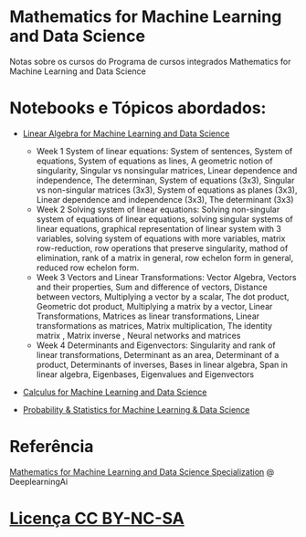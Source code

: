 # Mathematics for Machine Learning and Data Science

Notas sobre os cursos do Programa de cursos integrados Mathematics for Machine Learning and Data Science

# Notebooks e Tópicos abordados:
- [Linear Algebra for Machine Learning and Data Science](https://github.com/k3ybladewielder/math_for_ml_ds/blob/main/linear_algebra_for_ml_ds/linear_algebra_for_ml_ds.ipynb)
  - Week 1 System of linear equations: System of sentences, System of equations, System of equations as lines, A geometric notion of singularity, Singular vs nonsingular matrices, Linear dependence and independence, The determinan, System of equations (3x3), Singular vs non-singular matrices (3x3), System of equations as planes (3x3), Linear dependence and independence (3x3), The determinant (3x3)
  - Week 2 Solving system of linear equations: Solving non-singular system of equations of linear equations, solving singular systems of linear equations, graphical representation of linear system with 3 variables, solving system of equations with more variables, matrix row-reduction, row operations that preserve singularity, mathod of elimination, rank of a matrix in general, row echelon form in general, reduced row echelon form.
  - Week 3 Vectors and Linear Transformations: Vector Algebra, Vectors and their properties, Sum and difference of vectors, Distance between vectors, Multiplying a vector by a scalar, The dot product, Geometric dot product, Multiplying a matrix by a vector, Linear Transformations, Matrices as linear transformations, Linear transformations as matrices, Matrix multiplication, The identity matrix , Matrix inverse , Neural networks and matrices
  - Week 4 Determinants and Eigenvectors: Singularity and rank of linear transformations, Determinant as an area, Determinant of a product, Determinants of inverses, Bases in linear algebra, Span in linear algebra, Eigenbases, Eigenvalues and Eigenvectors

- [Calculus for Machine Learning and Data Science](https://github.com/k3ybladewielder/math_for_ml_ds/blob/main/calculus_for_ml_ds/calculus_for_ml_ds.ipynb)

- [Probability & Statistics for Machine Learning & Data Science](https://github.com/k3ybladewielder/math_for_ml_ds/blob/main/prob_statistic_for_ml_ds/prob_statistic_for_ml_ds.ipynb)

# Referência
[Mathematics for Machine Learning and Data Science Specialization](https://www.coursera.org/specializations/mathematics-for-machine-learning-and-data-science) @ DeeplearningAi

# [Licença CC BY-NC-SA](https://github.com/k3ybladewielder/math_for_ml_ds/blob/main/LICENSE)
